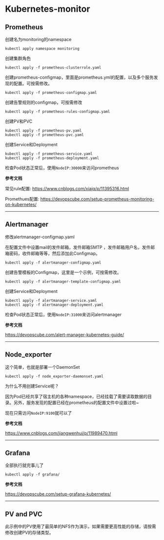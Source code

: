 # Kubernetes-monitor

## Prometheus

创建名为monitoring的namespace

```
kubectl apply namespace monitoring
```

创建集群角色

```
kubectl apply -f prometheus-clusterrole.yaml
```

创建prometheus-configmap，里面是prometheus.yml的配置，以及多个服务发现的配置。可按需修改。

```
kubectl apply -f prometheus-configmap.yaml
```

创建告警规则的configmap，可按需修改

```
kubectl apply -f prometheus-rules-configmap.yaml
```

创建PV和PVC

```
kubectl apply -f prometheus-pv.yaml
kubectl apply -f prometheus-pvc.yaml
```

创建Service和Deployment

```
kubectl apply -f prometheus-service.yaml
kubectl apply -f prometheus-deployment.yaml
```

检查Pod状态正常后，使用`NodeIP:30000`来访问prometheus



**参考文档**

常见rule配置: https://www.cnblogs.com/xiajq/p/11395316.html 

Promethues配置: https://devopscube.com/setup-prometheus-monitoring-on-kubernetes/ 



---

## Alertmanager

修改alertmanager-configmap.yaml

在配置文件中设置mail的发件邮箱，发件邮箱SMTP ，发件邮箱用户名，发件邮箱密码，收件邮箱等等，然后添加此Configmap。

```
kubectl apply -f alertmanager-configmap.yaml
```

创建告警模板的Configmap，这里是一个示例，可按需修改。

```
kubectl apply -f alertmanager-template-configmap.yaml
```

创建Service和Deployment

```
kubectl apply -f alertmanager-service.yaml
kubectl apply -f alertmanager-deployment.yaml
```

检查Pod状态正常后，使用`NodeIP:31000`来访问alertmanager



**参考文档**

https://devopscube.com/alert-manager-kubernetes-guide/ 



---



## Node_exporter

这个简单，也就是部署一个DaemonSet

```
kubectl apply -f node_exporter-daemonset.yaml
```

为什么不用创建Service呢？

因为Pod已经共享了宿主机的各种namespace，已经挂载了需要读取数据的目录。另外，服务发现的配置已经在prometheus的配置文件中设置过啦~

现在只需访问`NodeIP:9100`就可以了



**参考文档**

https://www.cnblogs.com/jiangwenhui/p/11989470.html 



---

## Grafana

全部执行就完事儿了

```
kubectl apply -f grafana/
```



**参考文档**

https://devopscube.com/setup-grafana-kubernetes/ 



---

## PV and PVC

此示例中的PV使用了最简单的NFS作为演示，如果需要更高性能的存储，请按需修改创建PV的存储类型。